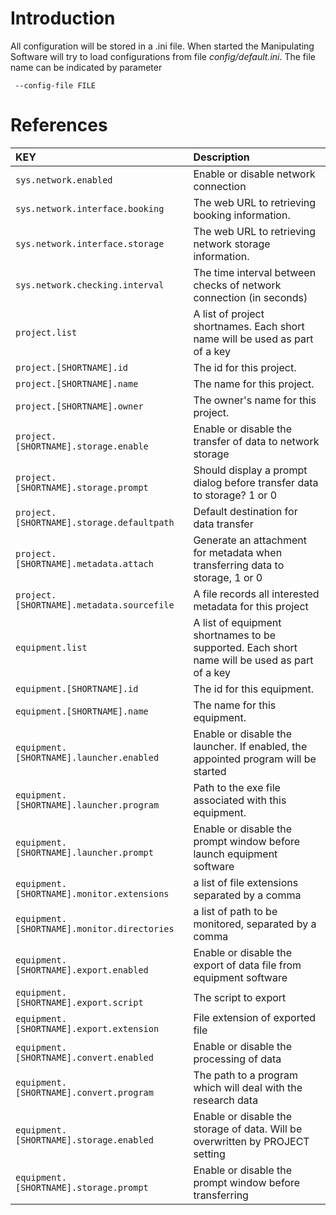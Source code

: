 # Introduction #

All configuration will be stored in a .ini file. When started the Manipulating Software will try to load configurations from file _config/default.ini_. The file name can be indicated by parameter
```
 --config-file FILE
```


# References #
| **KEY** | **Description** |
|:--------|:----------------|
| `sys.network.enabled` | Enable or disable network connection |
| `sys.network.interface.booking` | The web URL to retrieving booking information. |
| `sys.network.interface.storage` | The web URL to retrieving network storage information. |
| `sys.network.checking.interval` | The time interval between checks of network connection (in seconds) |
| `project.list` | A list of project shortnames. Each short name will be used as part of a key |
| `project.[SHORTNAME].id` | The id for this project. |
| `project.[SHORTNAME].name` | The name for this project. |
| `project.[SHORTNAME].owner` | The owner's name for this project. |
| `project.[SHORTNAME].storage.enable` | Enable or disable the transfer of data to network storage |
| `project.[SHORTNAME].storage.prompt` | Should display a prompt dialog before transfer data to storage? 1 or 0 |
| `project.[SHORTNAME].storage.defaultpath` | Default destination for data transfer |
| `project.[SHORTNAME].metadata.attach` | Generate an attachment for metadata when transferring data to storage, 1 or 0 |
| `project.[SHORTNAME].metadata.sourcefile` | A file records all interested metadata for this project |
| `equipment.list` | A list of equipment shortnames to be supported. Each short name will be used as part of a key |
| `equipment.[SHORTNAME].id` | The id for this equipment. |
| `equipment.[SHORTNAME].name` | The name for this equipment. |
| `equipment.[SHORTNAME].launcher.enabled` | Enable or disable the launcher. If enabled, the appointed program will be started |
| `equipment.[SHORTNAME].launcher.program` | Path to the exe file associated with this equipment. |
| `equipment.[SHORTNAME].launcher.prompt` | Enable or disable the prompt window before launch equipment software |
| `equipment.[SHORTNAME].monitor.extensions` | a list of file extensions separated by a comma |
| `equipment.[SHORTNAME].monitor.directories` | a list of path to be monitored, separated by a comma |
| `equipment.[SHORTNAME].export.enabled` | Enable or disable the export of data file from equipment software |
| `equipment.[SHORTNAME].export.script` | The script to export |
| `equipment.[SHORTNAME].export.extension` | File extension of exported file |
| `equipment.[SHORTNAME].convert.enabled` | Enable or disable the processing of data |
| `equipment.[SHORTNAME].convert.program` | The path to a program which will deal with the research data |
| `equipment.[SHORTNAME].storage.enabled` | Enable or disable the storage of data. Will be overwritten by PROJECT setting |
| `equipment.[SHORTNAME].storage.prompt` | Enable or disable the prompt window before transferring |